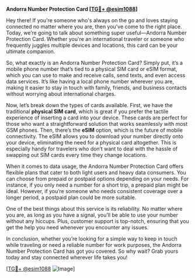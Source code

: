 **Andorra Number Protection Card [[TG💪+ @esim1088](https://t.me/s/esim1088)]**

Hey there! If you're someone who's always on the go and loves staying connected no matter where you are, then you've come to the right place. Today, we’re going to talk about something super useful—Andorra Number Protection Card. Whether you're an international traveler or someone who frequently juggles multiple devices and locations, this card can be your ultimate companion.

So, what exactly is an Andorra Number Protection Card? Simply put, it’s a mobile phone number that’s tied to a physical SIM card or eSIM format, which you can use to make and receive calls, send texts, and even access data services. It’s like having a local phone number wherever you are, making it easier to stay in touch with family, friends, and business contacts without worrying about international charges. 

Now, let’s break down the types of cards available. First, we have the traditional **physical SIM card**, which is great if you prefer the tactile experience of inserting a card into your device. These cards are perfect for those who want a straightforward solution that works seamlessly with most GSM phones. Then, there’s the **eSIM** option, which is the future of mobile connectivity. The eSIM allows you to download your number directly onto your device, eliminating the need for a physical card altogether. This is especially handy for travelers who don’t want to deal with the hassle of swapping out SIM cards every time they change locations.

When it comes to data usage, the Andorra Number Protection Card offers flexible plans that cater to both light users and heavy data consumers. You can choose from prepaid or postpaid options depending on your needs. For instance, if you only need a number for a short trip, a prepaid plan might be ideal. However, if you’re someone who needs consistent coverage over a longer period, a postpaid plan could be more suitable.

One of the best things about this service is its reliability. No matter where you are, as long as you have a signal, you’ll be able to use your number without any hiccups. Plus, customer support is top-notch, ensuring that you get the help you need whenever you encounter any issues.

In conclusion, whether you’re looking for a simple way to keep in touch while traveling or need a reliable number for work purposes, the Andorra Number Protection Card has got you covered. So why wait? Grab yours today and stay connected wherever life takes you!

[[TG💪+ @esim1088](https://t.me/s/esim1088) ![Image](https://i.postimg.cc/Y0z9fWf4/image.png)]